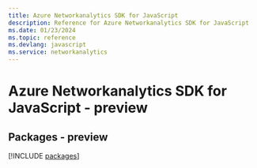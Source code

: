 ```yaml
---
title: Azure Networkanalytics SDK for JavaScript
description: Reference for Azure Networkanalytics SDK for JavaScript
ms.date: 01/23/2024
ms.topic: reference
ms.devlang: javascript
ms.service: networkanalytics
---
```

# Azure Networkanalytics SDK for JavaScript - preview
## Packages - preview
[!INCLUDE [packages](networkanalytics-index.md)]